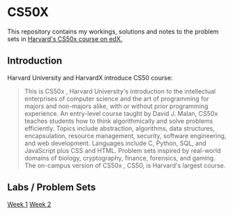 # CS50X
This repository contains my workings, solutions and notes to the problem sets in [Harvard's CS50x course on edX.](https://www.edx.org/course/introduction-computer-science-harvardx-cs50x)

## Introduction
Harvard University and HarvardX introduce CS50 course:
> This is CS50x , Harvard University's introduction to the intellectual enterprises of computer science and the art of programming for majors and non-majors alike, with or without prior programming experience. An entry-level course taught by David J. Malan, CS50x teaches students how to think algorithmically and solve problems efficiently. Topics include abstraction, algorithms, data structures, encapsulation, resource management, security, software engineering, and web development. Languages include C, Python, SQL, and JavaScript plus CSS and HTML. Problem sets inspired by real-world domains of biology, cryptography, finance, forensics, and gaming. The on-campus version of CS50x , CS50, is Harvard's largest course.

## Labs / Problem Sets
[Week 1](https://github.com/showss54/CS50X/tree/main/Week%201)
[Week 2](https://github.com/showss54/CS50X/blob/main/Week%202)
